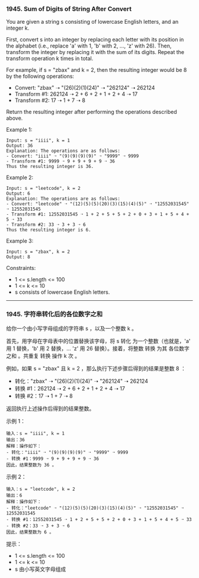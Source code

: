 ### 1945. Sum of Digits of String After Convert
You are given a string s consisting of lowercase English letters, and an integer k.

First, convert s into an integer by replacing each letter with its position in the alphabet (i.e., replace 'a' with 1, 'b' with 2, ..., 'z' with 26). Then, transform the integer by replacing it with the sum of its digits. Repeat the transform operation k times in total.

For example, if s = "zbax" and k = 2, then the resulting integer would be 8 by the following operations:

* Convert: "zbax" ➝ "(26)(2)(1)(24)" ➝ "262124" ➝ 262124
* Transform #1: 262124 ➝ 2 + 6 + 2 + 1 + 2 + 4 ➝ 17
* Transform #2: 17 ➝ 1 + 7 ➝ 8

Return the resulting integer after performing the operations described above.

 

Example 1:

	Input: s = "iiii", k = 1
	Output: 36
	Explanation: The operations are as follows:
	- Convert: "iiii" ➝ "(9)(9)(9)(9)" ➝ "9999" ➝ 9999
	- Transform #1: 9999 ➝ 9 + 9 + 9 + 9 ➝ 36
	Thus the resulting integer is 36.

Example 2:

	Input: s = "leetcode", k = 2
	Output: 6
	Explanation: The operations are as follows:
	- Convert: "leetcode" ➝ "(12)(5)(5)(20)(3)(15)(4)(5)" ➝ "12552031545" ➝ 12552031545
	- Transform #1: 12552031545 ➝ 1 + 2 + 5 + 5 + 2 + 0 + 3 + 1 + 5 + 4 + 5 ➝ 33
	- Transform #2: 33 ➝ 3 + 3 ➝ 6
	Thus the resulting integer is 6.

Example 3:

	Input: s = "zbax", k = 2
	Output: 8

 

Constraints:

* 1 <= s.length <= 100
* 1 <= k <= 10
* s consists of lowercase English letters.

----

### 1945. 字符串转化后的各位数字之和
给你一个由小写字母组成的字符串 s ，以及一个整数 k 。

首先，用字母在字母表中的位置替换该字母，将 s 转化 为一个整数（也就是，'a' 用 1 替换，'b' 用 2 替换，... 'z' 用 26 替换）。接着，将整数 转换 为其 各位数字之和 。共重复 转换 操作 k 次 。

例如，如果 s = "zbax" 且 k = 2 ，那么执行下述步骤后得到的结果是整数 8 ：

* 转化："zbax" ➝ "(26)(2)(1)(24)" ➝ "262124" ➝ 262124
* 转换 #1：262124 ➝ 2 + 6 + 2 + 1 + 2 + 4 ➝ 17
* 转换 #2：17 ➝ 1 + 7 ➝ 8

返回执行上述操作后得到的结果整数。

 

示例 1：

	输入：s = "iiii", k = 1
	输出：36
	解释：操作如下：
	- 转化："iiii" ➝ "(9)(9)(9)(9)" ➝ "9999" ➝ 9999
	- 转换 #1：9999 ➝ 9 + 9 + 9 + 9 ➝ 36
	因此，结果整数为 36 。

示例 2：

	输入：s = "leetcode", k = 2
	输出：6
	解释：操作如下：
	- 转化："leetcode" ➝ "(12)(5)(5)(20)(3)(15)(4)(5)" ➝ "12552031545" ➝ 12552031545
	- 转换 #1：12552031545 ➝ 1 + 2 + 5 + 5 + 2 + 0 + 3 + 1 + 5 + 4 + 5 ➝ 33
	- 转换 #2：33 ➝ 3 + 3 ➝ 6
	因此，结果整数为 6 。

 

提示：

* 1 <= s.length <= 100
* 1 <= k <= 10
* s 由小写英文字母组成

